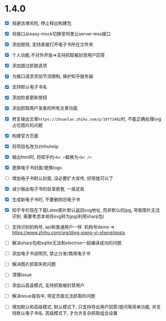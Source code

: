 #   1.4.0

-[x] 规避法律风险, 停止释出构建包


-[x] 将接口从easy-mock切换至阿里云server-less接口
-[x] 添加按钮, 支持直接打开电子书所在文件夹
-[x] 个人功能,不对外开放=>支持抓取被封禁用户回答
-[x] 添加跳过抓取选项
-[x] 为接口请求添加节流限制, 保护知乎服务器
-[x] 支持默认电子书名
-[x] 添加检查更新按钮
-[x] 添加抓取用户发表的所有文章功能
-[x] 修复输出文章`https://zhuanlan.zhihu.com/p/19773402`时, 不能正确处理svg占位图片的问题
-[x] 构建官方页面
-[x] 将项目名改为zhihuhelp
-[x] 输出html时, 将知乎的`<br >`替换为`<br />`
-[x] 更换电子书封面/更换logo
-[ ] 增加电子书默认封面, 没必要扩大宣传, 好用就可以了
-[x] 减少输出电子书的目录嵌套, 一层足矣
-[x] 生成新电子书时, 不要删除旧电子书
-[x] 知乎专栏现在下载Latex图片默认返回svg地址, 而非默认的jpg, 导致图片无法识别. 需要考虑本地将svg转为jpg(利用sharp包)
-[ ] 支持识别机构号, api和普通用户一样. 机构号demo => https://www.zhihu.com/org/ding-xiang-yi-sheng/posts
-[ ] 解决sharp包和sqlite无法和electron一起编译成功的问题
-[ ] 添加电子书说明页, 禁止分发/商用电子书
-[ ] 解决图片抓取失败问题
-[ ] 清理issue
-[ ] 添加山高县模式, 支持抓取被封禁用户
-[ ] 解决issue报告中, 特定页面无法抓取的问题
-[ ] 增加默认和高级模式, 默认模式下, 只支持导出用户回答/提问等简单功能, 并支持默认电子书名. 高级模式下, 才允许复杂抓取组合设置
